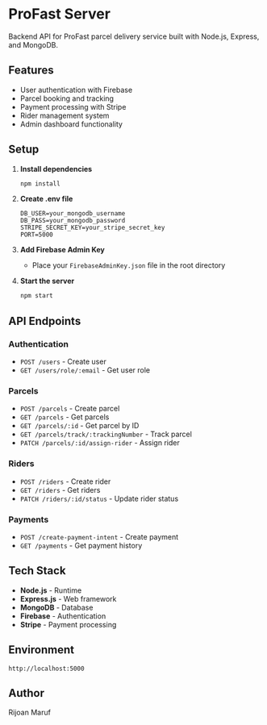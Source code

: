 # ProFast Server

Backend API for ProFast parcel delivery service built with Node.js, Express, and MongoDB.

## Features

- User authentication with Firebase
- Parcel booking and tracking
- Payment processing with Stripe
- Rider management system
- Admin dashboard functionality

## Setup

1. **Install dependencies**
   ```bash
   npm install
   ```

2. **Create .env file**
   ```env
   DB_USER=your_mongodb_username
   DB_PASS=your_mongodb_password
   STRIPE_SECRET_KEY=your_stripe_secret_key
   PORT=5000
   ```

3. **Add Firebase Admin Key**
   - Place your `FirebaseAdminKey.json` file in the root directory

4. **Start the server**
   ```bash
   npm start
   ```

## API Endpoints

### Authentication
- `POST /users` - Create user
- `GET /users/role/:email` - Get user role

### Parcels
- `POST /parcels` - Create parcel
- `GET /parcels` - Get parcels
- `GET /parcels/:id` - Get parcel by ID
- `GET /parcels/track/:trackingNumber` - Track parcel
- `PATCH /parcels/:id/assign-rider` - Assign rider

### Riders
- `POST /riders` - Create rider
- `GET /riders` - Get riders
- `PATCH /riders/:id/status` - Update rider status

### Payments
- `POST /create-payment-intent` - Create payment
- `GET /payments` - Get payment history

## Tech Stack

- **Node.js** - Runtime
- **Express.js** - Web framework
- **MongoDB** - Database
- **Firebase** - Authentication
- **Stripe** - Payment processing

## Environment

```
http://localhost:5000
```

## Author

Rijoan Maruf
